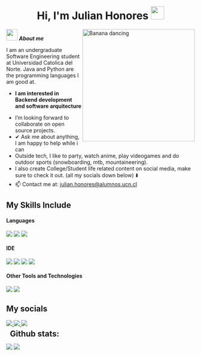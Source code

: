 <h1 align="center">Hi, I'm Julian Honores <img src="https://media.giphy.com/media/hvRJCLFzcasrR4ia7z/giphy.gif" width="35"></h1>
<img align="right" width=300px alt="Banana dancing" src="https://media.giphy.com/media/wNnDbvuZqzho4/giphy.gif?cid=790b7611yb2cgxl8oppew8ayhbu0olp4ymj5wtwufb3x7hl8&ep=v1_stickers_search&rid=giphy.gif&ct=s" />

<img src="https://media.giphy.com/media/v1.Y2lkPTc5MGI3NjExYjF2dHllN3RtczF0dDF2NjU4cWUxZTlyeWs2YWl6cHdyY2txZDFzZyZlcD12MV9zdGlja2Vyc19zZWFyY2gmY3Q9cw/xgdfNaM8kr6Lu/giphy.gif" width="30px">&nbsp;***About me***

I am an undergraduate Software Engineering student at Universidad Catolica del Norte. Java and Python are the programming languages I am good at.
* **I am interested in Backend development and software arquitecture**
- I’m looking forward to collaborate on open source projects.
- ✔ Ask me about anything, I am happy to help while i can <br>
- Outside tech, I like to party, watch anime, play videogames and do outdoor sports (snowboarding, mtb, mountaineering).
- I also create College/Student life related content on social media, make sure to check it out. (all my socials down below) ⬇️
- 📫 Contact me at: <a href="julian.honores@alumnos.ucn.cl">julian.honores@alumnos.ucn.cl</a>

## My Skills Include

<h4> Languages </h4>
<span> 
  <img src="https://img.shields.io/badge/Java-ED8B00?style=for-the-badge&logo=java&logoColor=white">
  <img src="https://img.shields.io/badge/c++-%2300599C.svg?style=for-the-badge&logo=c%2B%2B&logoColor=white">
  <img src="https://img.shields.io/badge/python-3670A0?style=for-the-badge&logo=python&logoColor=ffdd54">
  
</span>


<h4> IDE </h4>
<span>
<img src="https://img.shields.io/badge/CLion-black?style=for-the-badge&logo=clion&logoColor=white">
<img src="https://img.shields.io/badge/Visual_Studio_Code-0078D4?style=for-the-badge&logo=visual%20studio%20code&logoColor=white">
<img src="https://img.shields.io/badge/Eclipse-FE7A16.svg?style=for-the-badge&logo=Eclipse&logoColor=white">
<img src="https://img.shields.io/badge/pycharm-143?style=for-the-badge&logo=pycharm&logoColor=black&color=black&labelColor=green">



<h4> Other Tools and Technologies </h4>
<span>
  
  <img src="https://img.shields.io/badge/Git-F05032?style=for-the-badge&logo=git&logoColor=white">
  <img src="https://img.shields.io/badge/figma-%23F24E1E.svg?style=for-the-badge&logo=figma&logoColor=white">

</span>

## My socials

<a href = "https://www.instagram.com/hygaryt/">
  <img src = "https://img.shields.io/badge/Instagram-%23E4405F.svg?style=for-the-badge&logo=Instagram&logoColor=white">
</a>

<a href = "https://www.linkedin.com/in/julian-honores-henriquez-694963217/">
  <img src = "https://img.shields.io/badge/linkedin-%230077B5.svg?style=for-the-badge&logo=linkedin&logoColor=white">
</a>

<a href = "https://www.tiktok.com/@juli.hnrs">
  <img src = "https://img.shields.io/badge/TikTok-%23000000.svg?style=for-the-badge&logo=TikTok&logoColor=white">
</a>

<h2 style="margin: 5px 10px;">Github stats:</h2> 

[![](https://github-readme-stats.vercel.app/api?username=markzuckerberg44&show_icons=true&theme=tokyonight&hide_border=true&locale=en)](https://github.com/markzuckerberg44)
[![](https://github-readme-streak-stats.herokuapp.com/?user=markzuckerberg44&theme=material-palenight)](https://github.com/markzuckerberg44)
</div>
